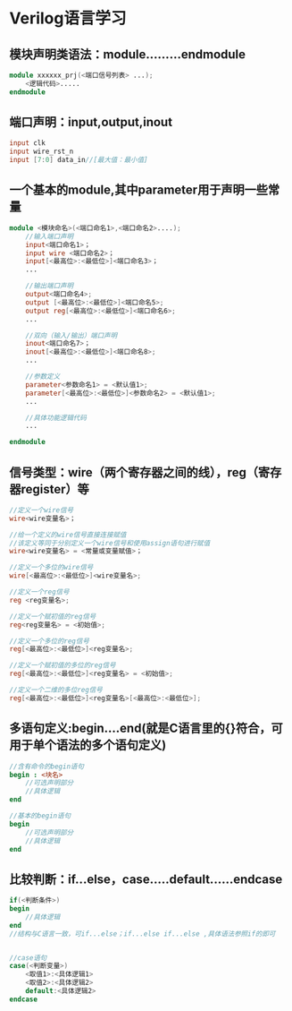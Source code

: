 # Verilog语言学习

## 模块声明类语法：module.........endmodule

```verilog
module xxxxxx_prj(<端口信号列表> ...);
    <逻辑代码>.....
endmodule
```

## 端口声明：input,output,inout

```verilog
input clk
input wire_rst_n
input [7:0] data_in//[最大值：最小值]
```

## 一个基本的module,其中parameter用于声明一些常量

```verilog
module <模块命名>(<端口命名1>,<端口命名2>....);
    //输入端口声明
    input<端口命名1>；
    input wire <端口命名2>；
    input[<最高位>:<最低位>]<端口命名3>；
    ...

    //输出端口声明
    output<端口命名4>;
    output [<最高位>:<最低位>]<端口命名5>;
    output reg[<最高位>:<最低位>]<端口命名6>;
    ...

    //双向（输入/输出）端口声明
    inout<端口命名7>；
    inout[<最高位>:<最低位>]<端口命名8>;
    ...

    //参数定义
    parameter<参数命名1> = <默认值1>;
    parameter[<最高位>:<最低位>]<参数命名2> = <默认值1>;
    ...

    //具体功能逻辑代码
    ...

endmodule
```

## 信号类型：wire（两个寄存器之间的线），reg（寄存器register）等

```verilog
//定义一个wire信号
wire<wire变量名>；

//给一个定义的wire信号直接连接赋值
//该定义等同于分别定义一个wire信号和使用assign语句进行赋值
wire<wire变量名> = <常量或变量赋值>；

//定义一个多位的wire信号
wire[<最高位>:<最低位>]<wire变量名>;

//定义一个reg信号
reg <reg变量名>;

//定义一个赋初值的reg信号
reg<reg变量名> = <初始值>;

//定义一个多位的reg信号
reg[<最高位>:<最低位>]<reg变量名>;

//定义一个赋初值的多位的reg信号
reg[<最高位>:<最低位>]<reg变量名> = <初始值>;

//定义一个二维的多位reg信号
reg[<最高位>:<最低位>]<reg变量名>[<最高位>:<最低位>];
```

## 多语句定义:begin....end(就是C语言里的{}符合，可用于单个语法的多个语句定义)

```verilog
//含有命令的begin语句
begin : <块名>
    //可选声明部分
    //具体逻辑
end

//基本的begin语句
begin
    //可选声明部分
    //具体逻辑
end
```

## 比较判断：if...else，case.....default......endcase

```verilog
if(<判断条件>)
begin
    //具体逻辑
end
//结构与C语言一致，可if...else；if...else if...else ,具体语法参照if的即可


//case语句
case(<判断变量>)
    <取值1>:<具体逻辑1>
    <取值2>:<具体逻辑2>
    default:<具体逻辑2>
endcase
```
